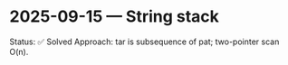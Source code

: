 # 2025-09-15 — String stack

Status: ✅ Solved
Approach: tar is subsequence of pat; two-pointer scan O(n).
